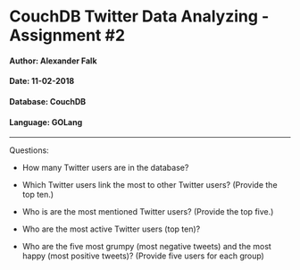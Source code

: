 # CouchDB Twitter Data Analyzing - Assignment #2

#### Author: Alexander Falk
#### Date: 11-02-2018
#### Database: CouchDB
#### Language: GOLang

-----
Questions: 
* How many Twitter users are in the database?

* Which Twitter users link the most to other Twitter users? (Provide the top ten.)
* Who is are the most mentioned Twitter users? (Provide the top five.)
* Who are the most active Twitter users (top ten)?
* Who are the five most grumpy (most negative tweets) and the most happy (most positive tweets)? (Provide five users for each group)
